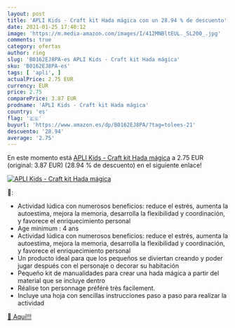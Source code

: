 ```yaml
---
layout: post
title: 'APLI Kids - Craft kit Hada mágica con un 28.94 % de descuento'
date: 2021-01-25 17:40:12
image: 'https://m.media-amazon.com/images/I/412MNBltEUL._SL200_.jpg'
comments: true
category: ofertas
author: ring
slug: 'B0162EJ8PA-es APLI Kids - Craft kit Hada mágica'
sku: 'B0162EJ8PA-es'
tags: [ 'apli', ]
actualPrice: 2.75 EUR
currency: EUR
price: 2.75
comparePrice: 3.87 EUR
prodname: 'APLI Kids - Craft kit Hada mágica'
country: 'es'
flag: '🇪🇸'
buyurl: 'https://www.amazon.es/dp/B0162EJ8PA/?tag=tolees-21'
descuento: '28.94'
average: '2.75'
---
```


En este momento está [APLI Kids - Craft kit Hada mágica](https://www.amazon.es/dp/B0162EJ8PA/?tag=tolees-21) a 2.75 EUR (original: 3.87 EUR) (28.94 %  de descuento) en el siguiente enlace!

[![APLI Kids - Craft kit Hada mágica](https://m.media-amazon.com/images/I/412MNBltEUL._SL200_.jpg)](https://www.amazon.es/dp/B0162EJ8PA/?tag=tolees-21)

🔎:

- Actividad lúdica con numerosos beneficios: reduce el estrés, aumenta la autoestima, mejora la memoria, desarrolla la flexibilidad y coordinación, y favorece el enriquecimiento personal
- Age minimum : 4 ans
- Actividad lúdica con numerosos beneficios: reduce el estrés, aumenta la autoestima, mejora la memoria, desarrolla la flexibilidad y coordinación, y favorece el enriquecimiento personal
- Un producto ideal para que los pequeños se diviertan creando y poder jugar después con el personaje o decorar su habitación
- Pequeño kit de manualidades para crear una hada mágica a partir del material que se incluye dentro
- Réalise ton personnage préféré très facilement.
- Incluye una hoja con sencillas instrucciones paso a paso para realizar la actividad

[🛒 Aquí!!!](https://www.amazon.es/dp/B0162EJ8PA/?tag=tolees-21)

